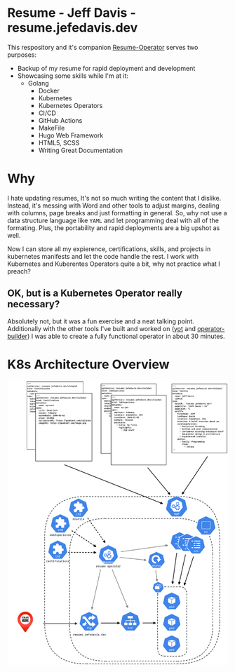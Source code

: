# Resume - Jeff Davis - resume.jefedavis.dev

This respository and it's companion [Resume-Operator](https://github.com/JefeDavis/Resume-Operator) serves two purposes:

* Backup of my resume for rapid deployment and development
* Showcasing some skills while I'm at it:
  - Golang
	- Docker
	- Kubernetes
	- Kubernetes Operators
	- CI/CD
	- GitHub Actions
	- MakeFile
	- Hugo Web Framework
	- HTML5, SCSS
	- Writing Great Documentation

# Why
I hate updating resumes, It's not so much writing the content that I dislike. Instead, it's messing with Word and other tools to adjust margins, dealing with columns, page breaks and just formatting in general. So, why not use a data structure language like `YAML` and let programming deal with all of the formating. Plus, the portability and rapid deployments are a big upshot as well.

Now I can store all my expierence, certifications, skills, and projects in kubernetes manifests and let the code handle the rest. I work with Kubernetes and Kuberentes Operators quite a bit, why not practice what I preach? 

## OK, but is a Kubernetes Operator really necessary?
Absolutely not, but it was a fun exercise and a neat talking point. Additionally with the other tools I've built and worked on  ([yot](github.com/vmware-tanzu-labs/yaml-overlay-tool) and [operator-builder](github.com/vmware-tanzu-labs/operator-builder)) I was able to create a fully functional operator in about 30 minutes.


# K8s Architecture Overview
![](./resume-operator.png)




